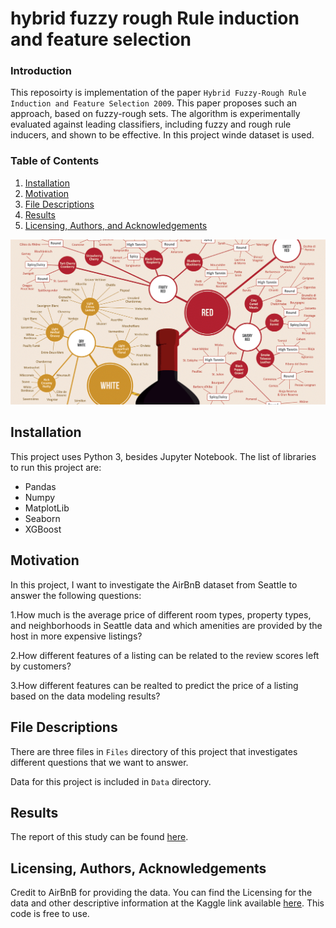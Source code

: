# hybrid fuzzy rough Rule induction and feature selection
### Introduction
This reposoirty is implementation of the paper `Hybrid Fuzzy-Rough Rule Induction and Feature Selection 2009`. This paper proposes such an approach, based on fuzzy-rough sets. The algorithm is experimentally evaluated against leading classifiers, including fuzzy and rough rule inducers, and shown to be effective. In this project winde
dataset is used.


### Table of Contents

1. [Installation](#installation)
2. [Motivation](#motivation)
3. [File Descriptions](#files)
4. [Results](#results)
5. [Licensing, Authors, and Acknowledgements](#licensing)
<p align="center">
  <img src="1_tena7DCKQfVJQc7BXkW7aA.png" width="700" title="hover text">
 
</p>

## Installation <a name="installation"></a>

This project uses Python 3, besides Jupyter Notebook. The list of libraries to run this project are:
* Pandas
* Numpy
* MatplotLib
* Seaborn
* XGBoost


## Motivation<a name="motivation"></a>

In this project, I want to investigate the AirBnB dataset from Seattle to answer the following questions:

1.How much is the average price of different room types, property types, and neighborhoods in Seattle data and which amenities are provided by the host in more expensive listings?

2.How different features of a listing can be related to the review scores left by customers?

3.How different features can be realted to predict the price of a listing based on the data modeling results?

## File Descriptions <a name="files"></a>

There are three files in `Files` directory of this project that investigates different questions that we want to answer.

Data for this project is included in `Data` directory.


## Results<a name="results"></a>

The report of this study can be found [here](https://amin-zadenoori.medium.com/studying-the-airbnb-seattle-data-by-crisp-dm-approach-e8fc42c34c46).


## Licensing, Authors, Acknowledgements<a name="licensing"></a>

Credit to AirBnB for providing the data. You can find the Licensing for the data and other descriptive information at the Kaggle link available [here](https://www.kaggle.com/airbnb/seattle). This code is free to use.
